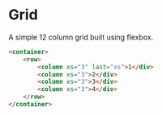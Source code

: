 # Grid
<p class="lead">A simple 12 column grid built using flexbox.</p>

~~~html
<container>
    <row>
        <column xs="3" last="xs">1</div>
        <column xs="3">2</div>
        <column xs="3">3</div>
        <column xs="3">4</div>
    </row>
</container>
~~~
